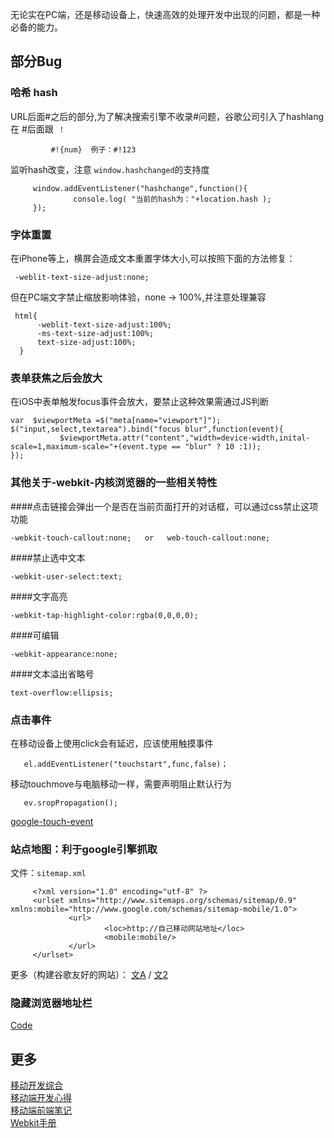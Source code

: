 无论实在PC端，还是移动设备上，快速高效的处理开发中出现的问题，都是一种必备的能力。

## 部分Bug

### 哈希 hash
URL后面#之后的部分,为了解决搜索引擎不收录#问题，谷歌公司引入了hashlang 在 #后面跟` ！`

             #!{num}  例子：#!123

监听hash改变，注意 `window.hashchanged`的支持度
````
     window.addEventListener("hashchange",function(){
              console.log( "当前的hash为："+location.hash );
     });
````

### 字体重置
在iPhone等上，横屏会造成文本重置字体大小,可以按照下面的方法修复：

     -weblit-text-size-adjust:none; 

但在PC端文字禁止缩放影响体验，none → 100%,并注意处理兼容

     html{
          -weblit-text-size-adjust:100%; 
          -ms-text-size-adjust:100%; 
          text-size-adjust:100%; 
      }

### 表单获焦之后会放大
在iOS中表单触发focus事件会放大，要禁止这种效果需通过JS判断
````
var  $viewportMeta =$("meta[name="viewport"]");
$("input,select,textarea").bind("focus blur",function(event){
           $viewportMeta.attr("content","width=device-width,inital-scale=1,maximum-scale="+(event.type == "blur" ? 10 :1));
});
````

### 其他关于-webkit-内核浏览器的一些相关特性

####点击链接会弹出一个是否在当前页面打开的对话框，可以通过css禁止这项功能
````
-webkit-touch-callout:none;   or   web-touch-callout:none;
````
####禁止选中文本
````
-webkit-user-select:text;
````
####文字高亮
````
-webkit-tap-highlight-color:rgba(0,0,0,0);
````
####可编辑
````
-webkit-appearance:none;
````
####文本溢出省略号
````
text-overflow:ellipsis;
````
### 点击事件
在移动设备上使用click会有延迟，应该使用触摸事件

       el.addEventListener("touchstart",func,false)；

移动touchmove与电脑移动一样，需要声明阻止默认行为

       ev.sropPropagation();

[google-touch-event](http://code.google.com/mobile/articles/fast_buttons.html)

### 站点地图：利于google引擎抓取
文件：`sitemap.xml`
````
     <?xml version="1.0" encoding="utf-8" ?>
     <urlset xmlns="http://www.sitemaps.org/schemas/sitemap/0.9" xmlns:mobile="http://www.google.com/schemas/sitemap-mobile/1.0">
             <url>
                     <loc>http://自己移动网站地址</loc>
                     <mobile:mobile/>
             </url>
     </urlset>
````
更多（构建谷歌友好的网站）：
        [文A](http://googlewebmastercentral.blogspot.com/2011/02/making-websites-mobile-friendly.html) /
         [文2](http://googlewebmastercentral.blogspot.com/2009/11/help-google-index-your-mobile-site.html)

### 隐藏浏览器地址栏
[Code](http://gist.github.com/1183357)

## 更多
[移动开发综合  ]( https://github.com/hoosin/mobile-web-favorites)<br/>
[移动端开发心得](http://blog.csdn.net/html5_/article/details/43961457)<br/>
[移动端前端笔记](http://segmentfault.com/a/1190000002581619)<br/>
[Webkit手册](http://ued.ctrip.com/webkitcss/index.html)